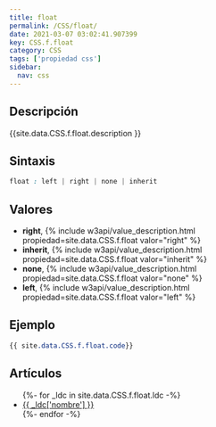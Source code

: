 ```yaml
---
title: float
permalink: /CSS/float/
date: 2021-03-07 03:02:41.907399
key: CSS.f.float
category: CSS
tags: ['propiedad css']
sidebar: 
  nav: css
---
```


## Descripción
{{site.data.CSS.f.float.description }}

## Sintaxis
~~~css
float : left | right | none | inherit
~~~

## Valores
* **right**,  {% include w3api/value_description.html propiedad=site.data.CSS.f.float valor="right" %}
* **inherit**,  {% include w3api/value_description.html propiedad=site.data.CSS.f.float valor="inherit" %}
* **none**,  {% include w3api/value_description.html propiedad=site.data.CSS.f.float valor="none" %}
* **left**,  {% include w3api/value_description.html propiedad=site.data.CSS.f.float valor="left" %}

## Ejemplo
~~~css
{{ site.data.CSS.f.float.code}}
~~~

## Artículos
<ul>
{%- for _ldc in site.data.CSS.f.float.ldc -%}
   <li>
       <a href="{{_ldc['url'] }}">{{ _ldc['nombre'] }}</a>
   </li>
{%- endfor -%}
</ul>
